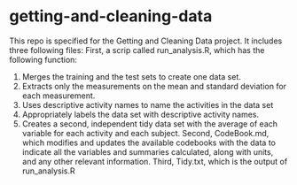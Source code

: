 # getting-and-cleaning-data
This repo is specified for the Getting and Cleaning Data project. It includes three following files:
First, a scrip called run_analysis.R, which has the following function:
  1. Merges the training and the test sets to create one data set. 
  2. Extracts only the measurements on the mean and standard deviation for each measurement. 
  3. Uses descriptive activity names to name the activities in the data set 
  4. Appropriately labels the data set with descriptive activity names. 
  5. Creates a second, independent tidy data set with the average of each variable for each activity and each subject.
Second, CodeBook.md, which modifies and updates the available codebooks with the data to indicate all the variables 
and summaries calculated, along with units, and any other relevant information. 
Third, Tidy.txt, which is the output of run_analysis.R
